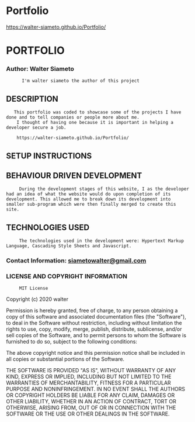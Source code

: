 # Portfolio
   https://walter-siameto.github.io/Portfolio/


# PORTFOLIO

### Author: Walter Siameto
          I'm walter siameto the author of this project

## DESCRIPTION
       This portfolio was coded to showcase some of the projects I have done and to tell companies or people more about me.
        I thought of having one because it is important in helping a developer secure a job.
        
        https://walter-siameto.github.io/Portfolio/

## SETUP INSTRUCTIONS
        

## BEHAVIOUR DRIVEN DEVELOPMENT
         During the development stages of this website, I as the developer had an idea of what the website would do upon completion of its development. This allowed me to break down its development into smaller sub-program which were then finally merged to create this site.

## TECHNOLOGIES USED
         The technologies used in the development were: Hypertext Markup Language, Cascading Style Sheets and Javascript.

### Contact Information: siametowalter@gmail.com

### LICENSE AND COPYRIGHT INFORMATION
         MIT License

Copyright (c) 2020 walter

Permission is hereby granted, free of charge, to any person obtaining a copy of this software and associated documentation files (the "Software"), to deal in the Software without restriction, including without limitation the rights to use, copy, modify, merge, publish, distribute, sublicense, and/or sell copies of the Software, and to permit persons to whom the Software is furnished to do so, subject to the following conditions:

The above copyright notice and this permission notice shall be included in all copies or substantial portions of the Software.

THE SOFTWARE IS PROVIDED "AS IS", WITHOUT WARRANTY OF ANY KIND, EXPRESS OR IMPLIED, INCLUDING BUT NOT LIMITED TO THE WARRANTIES OF MERCHANTABILITY, FITNESS FOR A PARTICULAR PURPOSE AND NONINFRINGEMENT. IN NO EVENT SHALL THE AUTHORS OR COPYRIGHT HOLDERS BE LIABLE FOR ANY CLAIM, DAMAGES OR OTHER LIABILITY, WHETHER IN AN ACTION OF CONTRACT, TORT OR OTHERWISE, ARISING FROM, OUT OF OR IN CONNECTION WITH THE SOFTWARE OR THE USE OR OTHER DEALINGS IN THE SOFTWARE.
                                              
